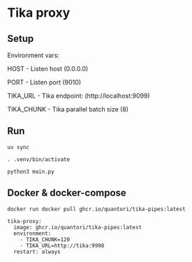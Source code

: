 # Tika proxy


## Setup

Environment vars:

HOST - Listen host (0.0.0.0)

PORT - Listen port (9010)

TIKA_URL - Tika endpoint: (http://localhost:9099)

TIKA_CHUNK - Tika parallel batch size (8)

## Run

```
uv sync

. .venv/bin/activate

python3 main.py
```

## Docker & docker-compose

```
docker run docker pull ghcr.io/quantori/tika-pipes:latest
```

```(yaml)
tika-proxy:
  image: ghcr.io/quantori/tika-pipes:latest
  environment:
    - TIKA_CHUNK=120
    - TIKA_URL=http://tika:9998
  restart: always
```
